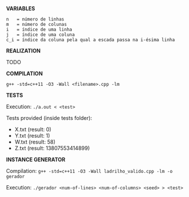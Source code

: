 **VARIABLES**

```
n   = número de linhas
m   = número de colunas
i   = índice de uma linha
j   = índice de uma coluna
c_i = índice da coluna pela qual a escada passa na i-ésima linha 
```

**REALIZATION**

TODO

**COMPILATION**

`g++ -std=c++11 -O3 -Wall <filename>.cpp -lm`

**TESTS**

Execution:
`./a.out < <test>`

Tests provided (inside tests folder):
- X.txt (result: 0)
- Y.txt (result: 1)
- W.txt (result: 58)
- Z.txt (result: 13807553414899)

**INSTANCE GENERATOR**

Compilation:
`g++ -std=c++11 -O3 -Wall ladrilho_valido.cpp -lm -o gerador`

Execution:
`./gerador <num-of-lines> <num-of-columns> <seed> > <test>`